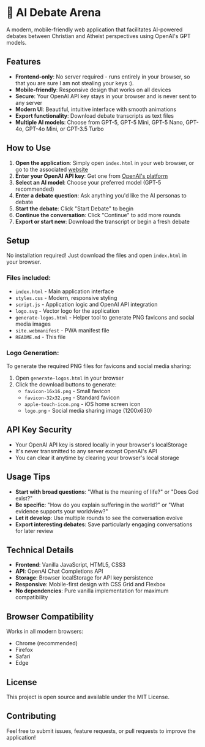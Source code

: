 # 🤖 AI Debate Arena

A modern, mobile-friendly web application that facilitates AI-powered debates between Christian and Atheist perspectives using OpenAI's GPT models.

## Features

- **Frontend-only**: No server required - runs entirely in your browser, so that you are sure I am not stealing your keys :).
- **Mobile-friendly**: Responsive design that works on all devices
- **Secure**: Your OpenAI API key stays in your browser and is never sent to any server
- **Modern UI**: Beautiful, intuitive interface with smooth animations
- **Export functionality**: Download debate transcripts as text files
- **Multiple AI models**: Choose from GPT-5, GPT-5 Mini, GPT-5 Nano, GPT-4o, GPT-4o Mini, or GPT-3.5 Turbo

## How to Use
1. **Open the application**: Simply open `index.html` in your web browser, or go to the associated [website](https://flecart.github.io/ai-theological-debate/)
2. **Enter your OpenAI API key**: Get one from [OpenAI's platform](https://platform.openai.com/api-keys)
3. **Select an AI model**: Choose your preferred model (GPT-5 recommended)
4. **Enter a debate question**: Ask anything you'd like the AI personas to debate
5. **Start the debate**: Click "Start Debate" to begin
6. **Continue the conversation**: Click "Continue" to add more rounds
7. **Export or start new**: Download the transcript or begin a fresh debate

## Setup

No installation required! Just download the files and open `index.html` in your browser.

### Files included:
- `index.html` - Main application interface
- `styles.css` - Modern, responsive styling
- `script.js` - Application logic and OpenAI API integration
- `logo.svg` - Vector logo for the application
- `generate-logos.html` - Helper tool to generate PNG favicons and social media images
- `site.webmanifest` - PWA manifest file
- `README.md` - This file

### Logo Generation:
To generate the required PNG files for favicons and social media sharing:
1. Open `generate-logos.html` in your browser
2. Click the download buttons to generate:
   - `favicon-16x16.png` - Small favicon
   - `favicon-32x32.png` - Standard favicon
   - `apple-touch-icon.png` - iOS home screen icon
   - `logo.png` - Social media sharing image (1200x630)

## API Key Security

- Your OpenAI API key is stored locally in your browser's localStorage
- It's never transmitted to any server except OpenAI's API
- You can clear it anytime by clearing your browser's local storage

## Usage Tips

- **Start with broad questions**: "What is the meaning of life?" or "Does God exist?"
- **Be specific**: "How do you explain suffering in the world?" or "What evidence supports your worldview?"
- **Let it develop**: Use multiple rounds to see the conversation evolve
- **Export interesting debates**: Save particularly engaging conversations for later review

## Technical Details

- **Frontend**: Vanilla JavaScript, HTML5, CSS3
- **API**: OpenAI Chat Completions API
- **Storage**: Browser localStorage for API key persistence
- **Responsive**: Mobile-first design with CSS Grid and Flexbox
- **No dependencies**: Pure vanilla implementation for maximum compatibility

## Browser Compatibility

Works in all modern browsers:
- Chrome (recommended)
- Firefox
- Safari
- Edge

## License

This project is open source and available under the MIT License.

## Contributing

Feel free to submit issues, feature requests, or pull requests to improve the application! 
